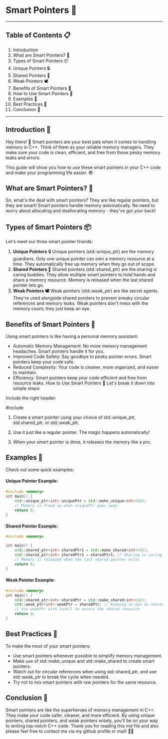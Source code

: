 # Smart Pointers 🚀
---
## Table of Contents 📋
1. Introduction
2. What are Smart Pointers? 🤔
3. Types of Smart Pointers 📦
4. Unique Pointers 🔒
5. Shared Pointers 🤝
6. Weak Pointers 🕊️
7. Benefits of Smart Pointers 🌟
8. How to Use Smart Pointers 🧐
9. Examples 🚀
10. Best Practices 📝
11. Conclusion 🎉
--- 

## Introduction 📜
Hey there! 🌟 Smart pointers are your best pals when it comes to handling memory in C++. Think of them as your reliable memory managers. They make sure your code is clean, efficient, and free from those pesky memory leaks and errors.

This guide will show you how to use these smart pointers in your C++ code and make your programming life easier. 😎

## What are Smart Pointers? 🤔
So, what's the deal with smart pointers? They are like regular pointers, but they are smart! Smart pointers handle memory automatically. No need to worry about allocating and deallocating memory - they've got your back!

## Types of Smart Pointers 📦
Let's meet our three smart pointer friends:

1. **Unique Pointers** 🔒
Unique pointers (std::unique_ptr) are the memory guardians.
Only one unique pointer can own a memory resource at a time.
They automatically free up memory when they go out of scope.
2. **Shared Pointers 🤝**
Shared pointers (std::shared_ptr) are the sharing is caring buddies.
They allow multiple smart pointers to hold hands and share a memory resource.
Memory is released when the last shared pointer lets go.
3. **Weak Pointers 🕊️**
Weak pointers (std::weak_ptr) are like secret agents.
They're used alongside shared pointers to prevent sneaky circular references and memory leaks.
Weak pointers don't mess with the memory count; they just keep an eye.

## Benefits of Smart Pointers 🌟
Using smart pointers is like having a personal memory assistant:

- Automatic Memory Management: No more memory management headaches. Smart pointers handle it for you.
- Improved Code Safety: Say goodbye to pesky pointer errors. Smart pointers keep your code safe.
- Reduced Complexity: Your code is cleaner, more organized, and easier to maintain.
- Efficiency: Smart pointers keep your code efficient and free from resource leaks.
How to Use Smart Pointers 🧐
Let's break it down into simple steps:

Include the right header:


#include <memory>


1. Create a smart pointer using your choice of std::unique_ptr, std.shared_ptr, or std::weak_ptr.

2. Use it just like a regular pointer. The magic happens automatically!

3. When your smart pointer is done, it releases the memory like a pro.

## Examples 🚀
Check out some quick examples:

#### Unique Pointer Example:
```cpp
#include <memory>
int main() {
    std::unique_ptr<int> uniquePtr = std::make_unique<int>(42);
    // Memory is freed up when uniquePtr goes away
    return 0;
}
```
#### Shared Pointer Example:
```cpp
#include <memory>

int main() {
    std::shared_ptr<int> sharedPtr1 = std::make_shared<int>(42);
    std::shared_ptr<int> sharedPtr2 = sharedPtr1; // Sharing is caring
    // Memory is released when the last shared pointer exits
    return 0;
}
```
#### Weak Pointer Example:
```cpp
#include <memory>
int main() {
    std::shared_ptr<int> sharedPtr = std::make_shared<int>(42);
    std::weak_ptr<int> weakPtr = sharedPtr; // Keeping an eye on sharedPtr
    // Use weakPtr with lock() to access the shared resource
    return 0;
}
```
## Best Practices 📝
To make the most of your smart pointers:

* Use smart pointers whenever possible to simplify memory management.
* Make use of std::make_unique and std::make_shared to create smart pointers.
* Watch out for circular references when using std::shared_ptr, and use std::weak_ptr to break the cycle when needed.
* Try not to mix smart pointers with raw pointers for the same resource.


## Conclusion 🎉
Smart pointers are like the superheroes of memory management in C++. They make your code safer, cleaner, and more efficient. By using unique pointers, shared pointers, and weak pointers wisely, you'll be on your way to writing top-notch C++ code. Thank you for reading this md file and also please feel free to contact me via my github profile or mail! 🚀✨

